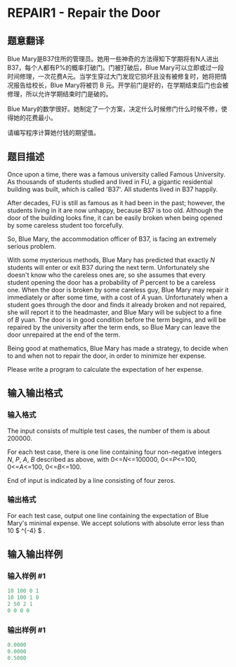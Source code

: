 # REPAIR1 - Repair the Door

## 题意翻译

Blue Mary是B37住所的管理员。她用一些神奇的方法得知下学期将有N人进出B37，每个人都有P%的概率打破门。门被打破后，Blue Mary可以立即或过一段时间修理，一次花费A元。当学生穿过大门发现它损坏且没有被修复时，她将把情况报告给校长，Blue Mary将被罚 B 元。开学前门是好的，在学期结束后门也会被修理，所以允许学期结束时门是破的。

Blue Mary的数学很好。她制定了一个方案，决定什么时候修门什么时候不修，使得她的花费最小。

请编写程序计算她付钱的期望值。

## 题目描述

Once upon a time, there was a famous university called Famous University. As thousands of students studied and lived in FU, a gigantic residential building was built, which is called 'B37'. All students lived in B37 happily.

After decades, FU is still as famous as it had been in the past; however, the students living in it are now unhappy, because B37 is too old. Although the door of the building looks fine, it can be easily broken when being opened by some careless student too forcefully.

So, Blue Mary, the accommodation officer of B37, is facing an extremely serious problem.

With some mysterious methods, Blue Mary has predicted that exactly _N_ students will enter or exit B37 during the next term. Unfortunately she doesn't know who the careless ones are, so she assumes that every student opening the door has a probability of _P_ percent to be a careless one. When the door is broken by some careless guy, Blue Mary may repair it immediately or after some time, with a cost of _A_ yuan. Unfortunately when a student goes through the door and finds it already broken and not repaired, she will report it to the headmaster, and Blue Mary will be subject to a fine of _B_ yuan. The door is in good condition before the term begins, and will be repaired by the university after the term ends, so Blue Mary can leave the door unrepaired at the end of the term.

Being good at mathematics, Blue Mary has made a strategy, to decide when to and when not to repair the door, in order to minimize her expense.

Please write a program to calculate the expectation of her expense.

## 输入输出格式

### 输入格式

The input consists of multiple test cases, the number of them is about 200000.

For each test case, there is one line containing four non-negative integers _N_, _P_, _A_, _B_ described as above, with 0<=_N_<=100000, 0<=_P_<=100, 0<=_A_<=100, 0<=_B_<=100.

End of input is indicated by a line consisting of four zeros.

### 输出格式

For each test case, output one line containing the expectation of Blue Mary's minimal expense. We accept solutions with absolute error less than 10 $ ^{-4} $ .

## 输入输出样例

### 输入样例 #1

```cpp
10 100 0 1
10 100 1 0
2 50 2 1
0 0 0 0
```


### 输出样例 #1

```cpp
0.0000
0.0000
0.5000
```


